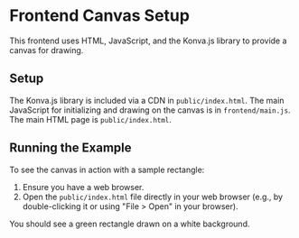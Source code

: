 # Frontend Canvas Setup

This frontend uses HTML, JavaScript, and the Konva.js library to provide a canvas for drawing.

## Setup

The Konva.js library is included via a CDN in `public/index.html`.
The main JavaScript for initializing and drawing on the canvas is in `frontend/main.js`.
The main HTML page is `public/index.html`.

## Running the Example

To see the canvas in action with a sample rectangle:
1. Ensure you have a web browser.
2. Open the `public/index.html` file directly in your web browser (e.g., by double-clicking it or using "File > Open" in your browser).

You should see a green rectangle drawn on a white background.
